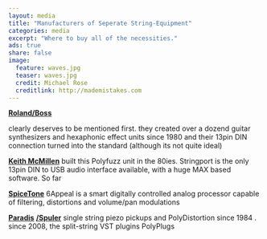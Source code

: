 ```yaml
---
layout: media
title: "Manufacturers of Seperate String-Equipment"
categories: media
excerpt: "Where to buy all of the necessities."
ads: true
share: false
image:
  feature: waves.jpg
  teaser: waves.jpg
  credit: Michael Rose
  creditlink: http://mademistakes.com
---
```


<a href="http://www.roland.com/"><b>Roland/Boss </b></a>

clearly deserves to be mentioned first. they created over a dozend guitar synthesizers and hexaphonic effect units since 1980 and their 13pin DIN connection turned into the standard (although its not quite ideal)

<a href="http://www.keithmcmillen.com/"><b>Keith McMillen</b></a>
built this Polyfuzz unit in the 80ies. Stringport is the only 13pin DIN to USB audio interface available, with a huge MAX based software. So far

<a href="http://www.spicetone.com/"><b>SpiceTone</b></a>
6Appeal is a smart digitally controlled analog processor capable of filtering, distortions and volume/pan modulations

<a href="http://paradis-guitars.com/"><b>Paradis</b></a> <a href="http://www.rolfspuler.com/site/"><b>/Spuler</b></a>
single string piezo pickups and PolyDistortion since 1984 . since 2008, the split-string VST plugins PolyPlugs